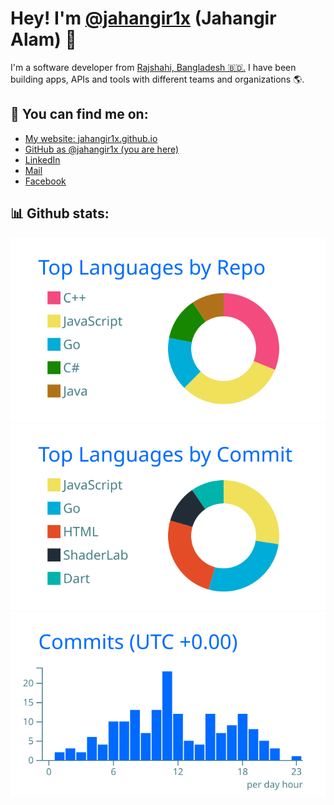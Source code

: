 # Hey! I'm [@jahangir1x](https://github.com/jahangir1x) (Jahangir Alam) 👋

I'm a software developer from [Rajshahi, Bangladesh 🇧🇩.](https://goo.gl/maps/U1H6bHT7XYhkK6tk7)
I have been building apps, APIs and tools with different teams and organizations 🌎.

## 🔗 You can find me on:

* [My website: jahangir1x.github.io](https://jahangir1x.github.io/)
* [GitHub as @jahangir1x (you are here)](https://github.com/jahangir1x)
* [LinkedIn](https://linkedin.com/in/jahangir1x)
* [Mail](mailto:x00jahangir@gmail.com)
* [Facebook](https://fb.me/rocky10x)

## 📊 Github stats:

<!-- ![github overview stats](http://github-profile-summary-cards.vercel.app/api/cards/profile-details?username=jahangir1x&theme=transparent) -->

<p>
    <img src="./profile-summary-card-output/transparent/1-repos-per-language.svg" alt="language stats based on repos" />
    <img src="./profile-summary-card-output/transparent/2-most-commit-language.svg" alt="language stats based on commits" />
    <img src="./profile-summary-card-output/transparent/4-productive-time.svg" alt="productive time stats based on utc+6" />
</p>
